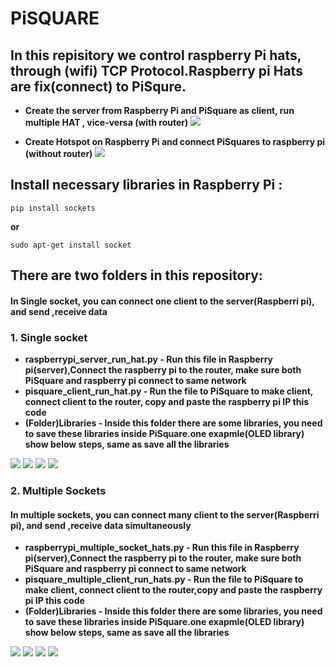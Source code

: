 # PiSQUARE
## In this repisitory we control raspberry Pi hats, through (wifi) TCP Protocol.Raspberry pi Hats are fix(connect) to PiSqure.
* **Create the server from Raspberry Pi and PiSquare as client, run multiple HAT , vice-versa (with router)**
    <img src = "https://github.com/sbcshop/PiSquare/blob/main/images/gif1.gif" />
    
* **Create Hotspot on Raspberry Pi and connect PiSquares to raspberry pi (without router)**
    <img src = "https://github.com/sbcshop/PiSquare/blob/main/images/gif4.gif" />
    
    
## Install necessary libraries in Raspberry Pi :
```pip install sockets```

**or**

```sudo apt-get install socket```

## There are two folders in this repository:  
#### In Single socket, you can connect one client to the server(Raspberri pi), and send ,receive data
### 1. Single socket
   * **raspberrypi_server_run_hat.py - Run this file in Raspberry pi(server),Connect the raspberry pi to the router, make sure both PiSquare and raspberry pi connect        to same network**
   * **pisquare_client_run_hat.py - Run the file to PiSquare to make client, connect client to the router, copy and paste the raspberry pi IP this code** 
   * **(Folder)Libraries - Inside this folder there are some libraries, you need to save these libraries inside PiSquare.one exapmle(OLED library) show below steps, same as save all      the libraries**
   <img src = "https://github.com/sbcshop/PiSquare/blob/main/images/img7.png" />
   <img src = "https://github.com/sbcshop/PiSquare/blob/main/images/img10.png" />
   <img src = "https://github.com/sbcshop/PiSquare/blob/main/images/img9.png" />
   <img src = "https://github.com/sbcshop/PiSquare/blob/main/images/img8.png" />


### 2. Multiple Sockets
#### In multiple sockets, you can connect many client to the server(Raspberri pi), and send ,receive data simultaneously
   * **raspberrypi_multiple_socket_hats.py - Run this file in Raspberry pi(server),Connect the raspberry pi to the router, make sure both PiSquare and raspberry pi          connect to same network**
   * **pisquare_multiple_client_run_hats.py - Run the file to PiSquare to make client, connect client to the router,copy and paste the raspberry pi IP this code** 
   * **(Folder)Libraries - Inside this folder there are some libraries, you need to save these libraries inside PiSquare.one exapmle(OLED library) show below steps, same as save all      the libraries**
   <img src = "https://github.com/sbcshop/PiSquare/blob/main/images/img7.png" />
   <img src = "https://github.com/sbcshop/PiSquare/blob/main/images/img10.png" />
   <img src = "https://github.com/sbcshop/PiSquare/blob/main/images/img9.png" />
   <img src = "https://github.com/sbcshop/PiSquare/blob/main/images/img8.png" />
